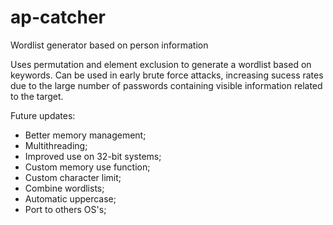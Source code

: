 # ap-catcher
Wordlist generator based on person information

Uses permutation and element exclusion to generate a wordlist based on keywords.
Can be used in early brute force attacks, increasing sucess rates due to the large number of passwords containing visible information related to the target.

Future updates:

- Better memory management;
- Multithreading;
- Improved use on 32-bit systems;
- Custom memory use function;
- Custom character limit;
- Combine wordlists;
- Automatic uppercase;
- Port to others OS's;
